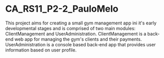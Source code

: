 # CA_RS11_P2-2_PauloMelo
This project aims for creating a small gym management app ini it's early developmental stages and is comprised of two main modules: ClientManagement and UserAdministration.
ClientManagement is a back-end web app for managing the gym's clients and their payments.
UserAdministration is a console based back-end app that provides user information based on user profile.
